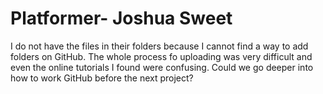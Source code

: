 # Platformer- Joshua Sweet
I do not have the files in their folders because I cannot find a way to add folders on GitHub. The whole process fo uploading was very difficult and even the online tutorials I found were confusing. Could we go deeper into how to work GitHub before the next project? 
